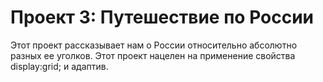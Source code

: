 # Проект 3: Путешествие по России

Этот проект рассказывает нам о России относительно абсолютно разных ее уголков. Этот проект нацелен на применение свойства display:grid; и адаптив.



